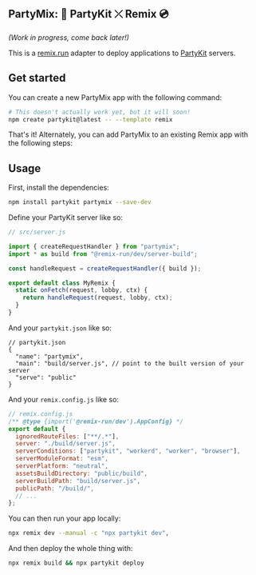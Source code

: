 ## PartyMix: 🎈 PartyKit ⤫ Remix 💿

_*(Work in progress, come back later!)*_

This is a [remix.run](https://remix.run) adapter to deploy applications to [PartyKit](https://partykit.io) servers.

## Get started

You can create a new PartyMix app with the following command:

```bash
# This doesn't actually work yet, but it will soon!
npm create partykit@latest -- --template remix
```

That's it! Alternately, you can add PartyMix to an existing Remix app with the following steps:

## Usage

First, install the dependencies:

```bash
npm install partykit partymix --save-dev
```

Define your PartyKit server like so:

```js
// src/server.js

import { createRequestHandler } from "partymix";
import * as build from "@remix-run/dev/server-build";

const handleRequest = createRequestHandler({ build });

export default class MyRemix {
  static onFetch(request, lobby, ctx) {
    return handleRequest(request, lobby, ctx);
  }
}
```

And your `partykit.json` like so:

```jsonc
// partykit.json
{
  "name": "partymix",
  "main": "build/server.js", // point to the built version of your server
  "serve": "public"
}
```

And your `remix.config.js` like so:

```js
// remix.config.js
/** @type {import('@remix-run/dev').AppConfig} */
export default {
  ignoredRouteFiles: ["**/.*"],
  server: "./build/server.js",
  serverConditions: ["partykit", "workerd", "worker", "browser"],
  serverModuleFormat: "esm",
  serverPlatform: "neutral",
  assetsBuildDirectory: "public/build",
  serverBuildPath: "build/server.js",
  publicPath: "/build/",
  // ...
};
```

You can then run your app locally:

```bash
npx remix dev --manual -c "npx partykit dev",
```

And then deploy the whole thing with:

```bash
npx remix build && npx partykit deploy
```
